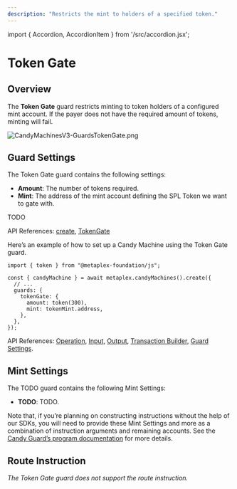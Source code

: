 ```yaml
---
description: "Restricts the mint to holders of a specified token."
---
```


import { Accordion, AccordionItem } from '/src/accordion.jsx';

# Token Gate

## Overview

The **Token Gate** guard restricts minting to token holders of a configured mint account. If the payer does not have the required amount of tokens, minting will fail.

![CandyMachinesV3-GuardsTokenGate.png](/assets/candy-machine-v3/CandyMachinesV3-GuardsTokenGate.png#radius)

## Guard Settings

The Token Gate guard contains the following settings:

- **Amount**: The number of tokens required.
- **Mint**: The address of the mint account defining the SPL Token we want to gate with.

<Accordion>
<AccordionItem title="JavaScript — Umi library (recommended)" open={true}>
<div className="accordion-item-padding">

TODO

API References: [create](https://mpl-candy-machine-js-docs.vercel.app/functions/create.html), [TokenGate](https://mpl-candy-machine-js-docs.vercel.app/types/TokenGateArgs.html)

</div>
</AccordionItem>
<AccordionItem title="JavaScript — SDK">
<div className="accordion-item-padding">

Here’s an example of how to set up a Candy Machine using the Token Gate guard.

```tsx
import { token } from "@metaplex-foundation/js";

const { candyMachine } = await metaplex.candyMachines().create({
  // ...
  guards: {
    tokenGate: {
      amount: token(300),
      mint: tokenMint.address,
    },
  },
});
```

API References: [Operation](https://metaplex-foundation.github.io/js/classes/js.CandyMachineClient.html#create), [Input](https://metaplex-foundation.github.io/js/types/js.CreateCandyMachineInput.html), [Output](https://metaplex-foundation.github.io/js/types/js.CreateCandyMachineOutput.html), [Transaction Builder](https://metaplex-foundation.github.io/js/classes/js.CandyMachineBuildersClient.html#create), [Guard Settings](https://metaplex-foundation.github.io/js/types/js.TokenGateGuardSettings.html).

</div>
</AccordionItem>
</Accordion>

## Mint Settings

The TODO guard contains the following Mint Settings:

- **TODO**: TODO.

Note that, if you’re planning on constructing instructions without the help of our SDKs, you will need to provide these Mint Settings and more as a combination of instruction arguments and remaining accounts. See the [Candy Guard’s program documentation](https://github.com/metaplex-foundation/mpl-candy-machine/tree/main/programs/candy-guard#tokengate) for more details.

## Route Instruction

_The Token Gate guard does not support the route instruction._
